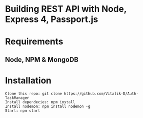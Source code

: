 # Building REST API with Node, Express 4, Passport.js

# Requirements
## Node, NPM & MongoDB

# Installation
````
Clone this repo: git clone https://github.com/Vitalik-D/Auth-TaskManager
Install dependecies: npm install
Install nodemon: npm install nodemon -g
Start: npm start
````
